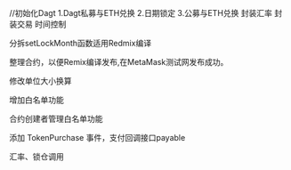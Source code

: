 //初始化Dagt
1.Dagt私募与ETH兑换
2.日期锁定
3.公募与ETH兑换
封装汇率
封装交易
时间控制

分拆setLockMonth函数适用Redmix编译 

整理合约，以便Remix编译发布,在MetaMask测试网发布成功。

修改单位大小换算

增加白名单功能

合约创建者管理白名单功能

添加 TokenPurchase 事件，支付回调接口payable

汇率、锁仓调用

